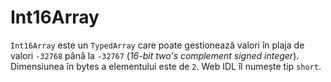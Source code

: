 # Int16Array

`Int16Array` este un `TypedArray` care poate gestionează valori în plaja de valori `-32768` până la `-32767` (*16-bit two's complement signed integer*). Dimensiunea în bytes a elementului este de `2`. Web IDL îl numește tip `short`.

